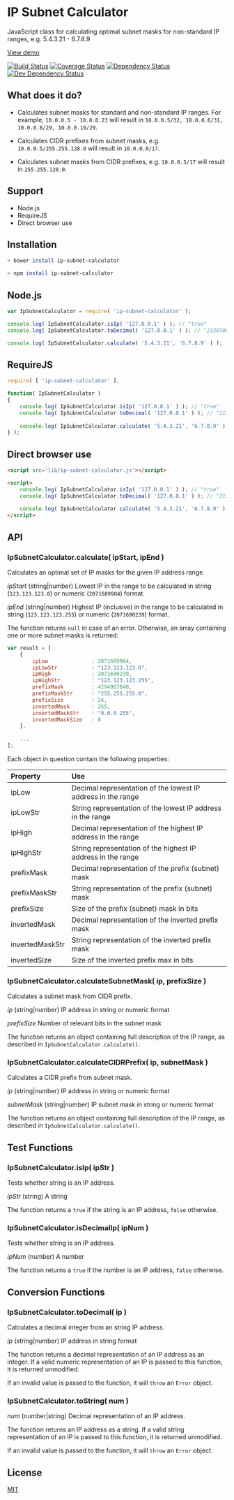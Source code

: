 IP Subnet Calculator
=================

JavaScript class for calculating optimal subnet masks for non-standard IP ranges, e.g. 5.4.3.21 - 6.7.8.9

[View demo](http://franksrevenge.github.io/IPSubnetCalculator/)

[![Build Status](https://travis-ci.org/franksrevenge/IPSubnetCalculator.svg?branch=master)](https://travis-ci.org/franksrevenge/IPSubnetCalculator) [![Coverage Status](https://coveralls.io/repos/github/franksrevenge/IPSubnetCalculator/badge.svg?branch=master)](https://coveralls.io/github/franksrevenge/IPSubnetCalculator?branch=master) [![Dependency Status](https://david-dm.org/franksrevenge/IPSubnetCalculator/status.svg)](https://david-dm.org/franksrevenge/IPSubnetCalculator#info=dependencies&view=table) [![Dev Dependency Status](https://david-dm.org/franksrevenge/IPSubnetCalculator/dev-status.svg)](https://david-dm.org/franksrevenge/IPSubnetCalculator#info=devDependencies&view=table)


What does it do?
----------------

* Calculates subnet masks for standard and non-standard IP ranges. For example, `10.0.0.5 - 10.0.0.23` will result in `10.0.0.5/32, 10.0.0.6/31, 10.0.0.8/29, 10.0.0.16/29`.

* Calculates CIDR prefixes from subnet masks, e.g. `10.0.0.5/255.255.128.0` will result in `10.0.0.0/17`.

* Calculates subnet masks from CIDR prefixes, e.g. `10.0.0.5/17` will result in `255.255.128.0`.


Support
-------

* Node.js
* RequireJS
* Direct browser use


Installation
------------

```sh
> bower install ip-subnet-calculator

> npm install ip-subnet-calculator
```


Node.js
-------

```javascript
var IpSubnetCalculator = require( 'ip-subnet-calculator' );

console.log( IpSubnetCalculator.isIp( '127.0.0.1' ) ); // "true"
console.log( IpSubnetCalculator.toDecimal( '127.0.0.1' ) ); // "2130706433"

console.log( IpSubnetCalculator.calculate( '5.4.3.21', '6.7.8.9' ) );

```


RequireJS
---------

```javascript
require( [ 'ip-subnet-calculator' ],

function( IpSubnetCalculator )
{
    console.log( IpSubnetCalculator.isIp( '127.0.0.1' ) ); // "true"
    console.log( IpSubnetCalculator.toDecimal( '127.0.0.1' ) ); // "2130706433"
    
    console.log( IpSubnetCalculator.calculate( '5.4.3.21', '6.7.8.9' ) ); 
} );
```


Direct browser use
------------------

```html
<script src='lib/ip-subnet-calculator.js'></script>

<script>
    console.log( IpSubnetCalculator.isIp( '127.0.0.1' ) ); // "true"
    console.log( IpSubnetCalculator.toDecimal( '127.0.0.1' ) ); // "2130706433"
    
    console.log( IpSubnetCalculator.calculate( '5.4.3.21', '6.7.8.9' ) );
</script>
```


API
---

### IpSubnetCalculator.calculate( ipStart, ipEnd ) ###

Calculates an optimal set of IP masks for the given IP address range.

*ipStart* (string|number) Lowest IP in the range to be calculated in string (`123.123.123.0`) or numeric (`2071689984`) format.

*ipEnd* (string|number) Highest IP (inclusive) in the range to be calculated in string (`123.123.123.255`) or numeric (`2071690239`) format.

The function returns `null` in case of an error. Otherwise, an array containing one or more subnet
masks is returned:

```javascript
var result = [
    {
        ipLow              : 2071689984,
        ipLowStr           : "123.123.123.0",
        ipHigh             : 2071690239,
        ipHighStr          : "123.123.123.255",
        prefixMask         : 4294967040,
        prefixMaskStr      : "255.255.255.0",
        prefixSize         : 24,
        invertedMask       : 255,
        invertedMaskStr    : "0.0.0.255",
        invertedMaskSize   : 8
    },
    
    ...
];
```

Each object in question contain the following properties:

| Property             | Use                                                            |
:----------------------|:---------------------------------------------------------------|
| ipLow                | Decimal representation of the lowest IP address in the range   |
| ipLowStr             | String representation of the lowest IP address in the range    |
| ipHigh               | Decimal representation of the highest IP address in the range  |
| ipHighStr            | String representation of the highest IP address in the range   |
| prefixMask           | Decimal representation of the prefix (subnet) mask             |
| prefixMaskStr        | String representation of the prefix (subnet) mask              |
| prefixSize           | Size of the prefix (subnet) mask in bits                       |
| invertedMask         | Decimal representation of the inverted prefix mask             |
| invertedMaskStr      | String representation of the inverted prefix mask              |
| invertedSize         | Size of the inverted prefix max in bits                        |


### IpSubnetCalculator.calculateSubnetMask( ip, prefixSize ) ###

Calculates a subnet mask from CIDR prefix.

*ip* (string|number) IP address in string or numeric format

*prefixSize* Number of relevant bits in the subnet mask

The function returns an object containing full description of the IP range, as described in `IpSubnetCalculator.calculate()`.


### IpSubnetCalculator.calculateCIDRPrefix( ip, subnetMask ) ###

Calculates a CIDR prefix from subnet mask.

*ip* (string|number) IP address in string or numeric format

*subnetMask* (string|number) IP subnet mask in string or numeric format

The function returns an object containing full description of the IP range, as described in `IpSubnetCalculator.calculate()`.


## Test Functions ##

### IpSubnetCalculator.isIp( ipStr ) ###

Tests whether string is an IP address.

*ipStr* (string) A string

The function returns a `true` if the string is an IP address, `false` otherwise.

### IpSubnetCalculator.isDecimalIp( ipNum ) ###

Tests whether string is an IP address.

*ipNum* (number) A number

The function returns a `true` if the number is an IP address, `false` otherwise.


## Conversion Functions ##

### IpSubnetCalculator.toDecimal( ip ) ###

Calculates a decimal integer from an string IP address.

*ip* (string|number) IP address in string format

The function returns a decimal representation of an IP address as an integer. If a valid numeric representation 
of an IP is passed to this function, it is returned unmodified.

If an invalid value is passed to the function, it will `throw` an `Error` object.


### IpSubnetCalculator.toString( num ) ###

*num* (number|string) Decimal representation of an IP address.

The function returns an IP address as a string. If a valid string representation of an IP is passed to this function,
it is returned unmodified.

If an invalid value is passed to the function, it will `throw` an `Error` object.


License
-------

[MIT](http://opensource.org/licenses/MIT)


